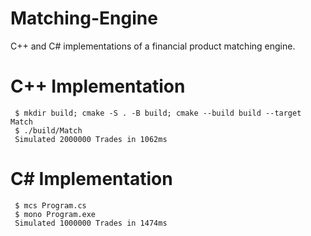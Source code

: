 # Matching-Engine
C++ and C# implementations of a financial product matching engine.
# C++ Implementation
     $ mkdir build; cmake -S . -B build; cmake --build build --target Match
     $ ./build/Match
     Simulated 2000000 Trades in 1062ms
     
 # C# Implementation
     $ mcs Program.cs
     $ mono Program.exe
     Simulated 1000000 Trades in 1474ms
